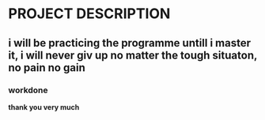 # PROJECT DESCRIPTION
## i will be practicing the programme untill i master it, i will never giv up no matter the tough situaton, no pain no gain
### workdone
**thank you very much**
